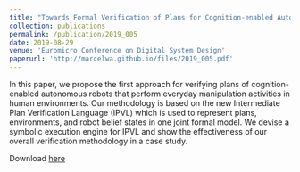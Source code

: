 ```yaml
---
title: "Towards Formal Verification of Plans for Cognition-enabled Autonomous Robotic Agents"
collection: publications
permalink: /publication/2019_005
date: 2019-08-29
venue: 'Euromicro Conference on Digital System Design'
paperurl: 'http://marcelwa.github.io/files/2019_005.pdf'
---
```


In this paper, we propose the first approach for verifying plans of cognition-enabled autonomous robots that perform everyday manipulation activities in human environments. Our methodology is based on the new Intermediate Plan Verification Language (IPVL) which is used to represent plans, environments, and robot belief states in one joint formal model. We devise a symbolic execution engine for IPVL and show the effectiveness of our overall verification methodology in a case study.

Download [here](http://marcelwa.github.io/files/2019_005.pdf)

